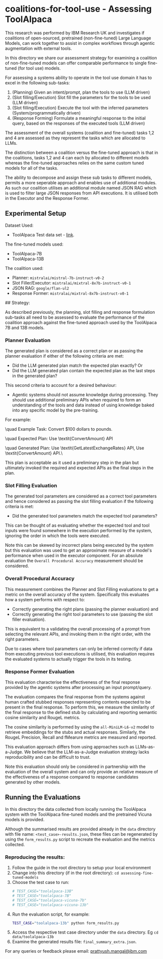 # coalitions-for-tool-use - Assessing ToolAlpaca

This research was performed by IBM Research UK and investigates if coalitions of open-sourced, pretrained (non-fine-tuned) Large Language Models, can work together to assist in complex workflows through agentic augmentation with external tools. 

In this directory we share our assessment strategy for examining a coalition of non-fine-tuned models can offer comparable performance to single fine-tuned (for tool use) models.

For assessing a systems ability to operate in the tool use domain it has to excel in the following sub-tasks:
1. (Planning) Given an intent/prompt, plan the tools to use (LLM driven)
1. (Slot filling/Execution) Slot fill the parameters for the tools to be used (LLM driven)
1. (Slot filling/Execution) Execute the tool with the inferred parameters (System/programmatically driven)
1. (Response Forming) Formulate a meaningful response to the initial query, based on the responses of the executed tools (LLM driven)

The assessment of the overall systems (coalition and fine-tuned) tasks 1,2 and 4 are assessed as they represent the tasks which are allocated to LLMs. 

The distinction between a coalition versus the fine-tuned approach is that in the coalitions, tasks 1,2 and 4 can each by allocated to different models whereas the fine-tuned approaches relies on the same custom tuned models for all of the tasks. 

The ability to decompose and assign these sub tasks to different models, permits a more seperable approach and enables use of additional modules. As such our coalition utilises an additional module named JSON RAG which is used to filter large JSON responses from API executions. It is utilised both in the Executor and the Response Former.

## Experimental Setup
Dataset Used:
- ToolAlpaca Test data set - [link](https://github.com/tangqiaoyu/ToolAlpaca/blob/main/data/eval_real.json).

The fine-tuned models used:
- ToolAlpaca-7B
- ToolAlpaca-13B

The coalition used:
- Planner: `mistralai/mistral-7b-instruct-v0-2`
- Slot Filler/Executor: `mistralai/mixtral-8x7b-instruct-v0-1`
- JSON RAG: `google/flan-ul2`
- Response Former: `mistralai/mixtral-8x7b-instruct-v0-1`

## Strategy:

As described previously, the planning, slot filling and response formulation sub-tasks all need to be assessed to evaluate the performance of the coalition approach against the fine-tuned approach used by the ToolAlpaca 7B and 13B models.

### Planner Evaluation

The generated plan is considered as a correct plan or as passing the planner evaluation if either of the following criteria are met:

- Did the LLM generated plan match the expected plan exactly? Or 
- Did the LLM generated plan contain the expected plan as the last steps in the generated plan?

This second criteria to account for a desired behaviour:
- Agentic systems should not assume knowledge during processing. They should use additional preliminary APIs when required to form an understanding of the tools and data instead of using knowledge baked into any specific model by the pre-training.

For example: 

\quad Example Task: Convert \$100 dollars to pounds. 

\quad Expected Plan: Use \textit{ConvertAmount} API

\quad Generated Plan: Use \textit{GetLatestExchangeRates} API, Use \textit{ConvertAmount} API.\\

This plan is acceptable as it used a preliminary step in the plan but ultimately invoked the required and expected APIs as the final steps in the plan.

### Slot Filling Evaluation

The generated tool parameters are considered as a correct tool parameters and hence considered as passing the slot filling evaluation if the following criteria is met:

- Did the generated tool parameters match the expected tool parameters?

This can be thought of as evaluating whether the expected tool and tool inputs were found somewhere in the execution performed by the system, ignoring the order in which the tools were executed. 

Note this can be skewed by incorrect plans being executed by the system but this evaluation was used to get an approximate measure of a model's performance when used in the executor component. For an absolute evaluation the `Overall Procedural Accuracy` measurement should be considered. 

### Overall Procedural Accuracy

This measurement combines the Planner and Slot Filling evaluations to get a metric on the overall accuracy of the system. Specifically this evaluates how a system performs with respect to:

- Correctly generating the right plans (passing the planner evaluation) and
- Correctly generating the right tool parameters to use (passing the slot filler evaluation).

This is equivalent to a validating the overall processing of a prompt from selecting the relevant APIs, and invoking them in the right order, with the right parameters. 

Due to cases where tool parameters can only be inferred correctly if data from executing previous tool executions is utilised, this evaluation requires the evaluated systems to actually trigger the tools in its testing.


### Response Former Evaluation

This evaluation characterise the effectiveness of the final response provided by the agentic systems after processing an input prompt/query. 

The evaluation compares the final response from the systems against human crafted stubbed responses representing contents expected to be present in the final response. To perform this, we measure the similarity of the final response to the defined stub by calculating and reporting semantic cosine similarity and RougeL metrics. 

The cosine similarity is performed by using the `all-MiniLM-L6-v2` model to retrieve embeddings for the stubs and actual responses. Similarly, the RougeL Precision, Recall and fMearure metrics are measured and reported. 

This evaluation approach differs from using approaches such as LLMs-as-a-Judge. We believe that the LLM-as-a-Judge evaluation strategy lacks reproducibility and can be difficult to trust. 

Note this evaluation should only be considered in partnership with the evaluation of the overall system and can only provide an relative measure of the effectiveness of a response compared to response candidates generated by other models.

## Running the Evaluations

In this directory the data collected from locally running the ToolAlpaca system with the ToolAlpaca fine-tuned models and the pretrained Vicuna models is provided. 

Although the summarised results are provided already in the `data` directory with file name: `<test_case>-results.json`, these files can be regenerated by using the `form_results.py` script to recreate the evaluation and the metrics collected. 

### Reproducing the results:

1. Follow the guide in the root directory to setup your local environment
1. Change into this directory (if in the root directory): `cd assessing-fine-tuned-models`
1. Choose the test case to run:
    ```python
    # TEST_CASE="toolalpaca-13B"
    # TEST_CASE="toolalpaca-7B"
    # TEST_CASE="toolalpaca-vicuna-7b"
    # TEST_CASE="toolalpaca-vicuna-13b"
    ```
1. Run the evaluation script, for example:
    ```bash
    TEST_CASE="toolalpaca-13b" python form_results.py
    ```
1. Access the respective test case directory under the `data` directory. Eg `cd data/toolalpaca-13b`
1. Examine the generated results file: `final_summary_extra.json`. 

For any queries or feedback please email: prattyush.mangal@ibm.com
